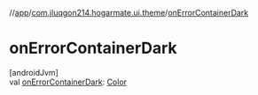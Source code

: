 //[app](../../index.md)/[com.jluqgon214.hogarmate.ui.theme](index.md)/[onErrorContainerDark](on-error-container-dark.md)

# onErrorContainerDark

[androidJvm]\
val [onErrorContainerDark](on-error-container-dark.md): [Color](https://developer.android.com/reference/kotlin/androidx/compose/ui/graphics/Color.html)
